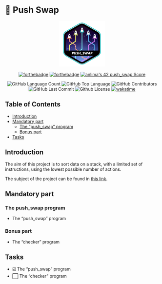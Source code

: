 # :arrows_counterclockwise: Push Swap

<div align=center>

  ![badge](https://raw.githubusercontent.com/angelamcosta/angelamcosta/main/42_badges/push_swape.png)

  [![forthebadge](https://forthebadge.com/images/badges/made-with-c.svg)](https://forthebadge.com)  [![forthebadge](https://forthebadge.com/images/badges/built-by-codebabes.svg)](https://forthebadge.com)  [![anlima's 42 push_swap Score](https://badge42.vercel.app/api/v2/cl9oe5ogt00110fm6h34z9iu9/project/2986331)](https://github.com/JaeSeoKim/badge42)
</div>

<div align=center>
  <img alt="GitHub Language Count" src="https://img.shields.io/github/languages/count/angelamcosta/push_swap" /> <img alt="GitHub Top Language" src="https://img.shields.io/github/languages/top/angelamcosta/push_swap" /> <img alt="GitHub Contributors" src="https://img.shields.io/github/contributors/angelamcosta/push_swap" /> <img alt="GitHub Last Commit" src="https://img.shields.io/github/last-commit/angelamcosta/push_swap" /> <img alt="Github License" src="https://img.shields.io/github/license/angelamcosta/push_swap" /> <a href="https://wakatime.com/badge/user/0c29d5b3-c30b-4e1a-ad07-2da3bd4f7e05/project/dabcdb49-57a2-40f5-af8e-21c8adb85299"><img src="https://wakatime.com/badge/user/0c29d5b3-c30b-4e1a-ad07-2da3bd4f7e05/project/dabcdb49-57a2-40f5-af8e-21c8adb85299.svg" alt="wakatime"></a>
</div>

## Table of Contents

- [Introduction](#introduction)
- [Mandatory part](#mandatory-part)
  - [The “push_swap” program](#the-push_swap-program)
  - [Bonus part](#bonus-part)
- [Tasks](#tasks)

## Introduction

The aim of this project is to sort data on a stack, with a limited set of instructions, using the lowest possible number of actions. 

The subject of the project can be found in [this link](https://raw.githubusercontent.com/angelamcosta/push_swap/main/en.subject.pdf).

## Mandatory part

### The push_swap program

- The “push_swap” program

### Bonus part
- The “checker” program

## Tasks

- :ballot_box_with_check: The “push_swap” program
- :white_large_square: The “checker” program
